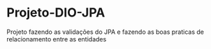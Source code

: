 # Projeto-DIO-JPA
Projeto fazendo as validações do JPA e fazendo as boas praticas de relacionamento entre as entidades
